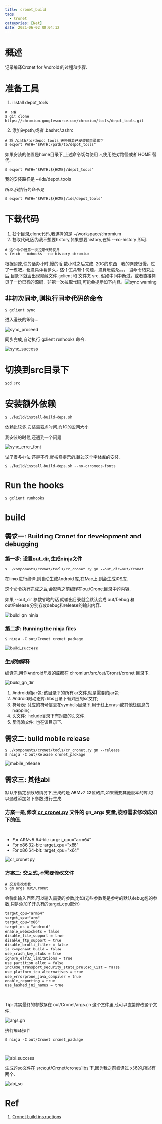 ```yaml
---
title: cronet_build
tags:
  - Cronet
categories: [Net]
date: 2021-06-02 00:04:12
---
```

# 概述
记录编译Cronet for Android 的过程和步骤.

<!-- more -->

# 准备工具
1. install  depot_tools

```shell
# 下载
$ git clone https://chromium.googlesource.com/chromium/tools/depot_tools.git
```

2. 添加进path,或者 .bashrc/.zshrc

```shell
# 将 /path/to/depot_tools 天换成自己安装的目录即可
$ export PATH="$PATH:/path/to/depot_tools"
```

如果安装的位置是home目录下,上述命令切勿使用 *~*,使用绝对路径或者 HOME 替代.

```shell
$ export PATH="$PATH:${HOME}/depot_tools"
```

我的安装路径是  ~/ide/depot_tools

所以,我执行的命令是

```shell
$ export PATH="$PATH:${HOME}/ide/depot_tools"
```

# 下载代码

1. 找个目录,clone代码,我选择的是   ~/workspace/chromium
1. 拉取代码,因为我不想要history,如果想要history,去掉 --no-history 即可.

```shell
# 这个命令是第一次拉取代码使用
$ fetch --nohooks --no-history chromium
```

根据网速,快的话办小时,慢的话,数小时之后完成. 20G的东西，我的网速很慢，过了一夜吧，也没具体看多久，这个工具有个问题，没有进度条。。。
当命令结束之后,目录下就会出现隐藏文件.gclient 和 文件夹 src.
​
假如中间中断过，或者直接拷贝了一份已有的源码，非第一次拉取代码,可能会提示如下内容。
​
![sync warning](/img/cronet_build/sync_warning.png)

## 非初次同步,则执行同步代码的命令

```shell
$ gclient sync
```

进入漫长的等待...

![sync_proceed](/img/cronet_build/sync_proceed.png)

同步完成,自动执行 gclient runhooks 命令.

![sync_success](/img/cronet_build/sync_success.png)

# 切换到src目录下

```shell
$cd src
```

# 安装额外依赖

```shell
$ ./build/install-build-deps.sh
```

依赖比较多,安装需要点时间,约1G的空间大小.

我安装的时候,还遇到一个问题

![sync_error_font](/img/cronet_build/sync_error_font.png)

试了很多办法,还是不行,就按照提示的,跳过这个字体库的安装.
​
```shell
$ ./build/install-build-deps.sh --no-chromeos-fonts

```

# Run the hooks

```shell
$ gclient runhooks
```

# build

## 需求一: Building Cronet for development and debugging

### 第一步: 设置out_dir,生成ninja文件

```shell
$ ./components/cronet/tools/cr_cronet.py gn --out_dir=out/Cronet
```

在linux进行编译,则自动生成Android 库,在Mac上,则会生成iOS库.

这个命令执行完成之后,会影响之前编译在out/Cronet目录中的内容.

如果 --out_dir 参数省略的话,就输出目录就会默认变成 out/Debug 和 out/Release,分别存放debug和release的输出内容.

![build_gn_ninja](/img/cronet_build/build_gn_ninja.png)

### 第二步: Running the ninja files

```shell
$ ninja -C out/Cronet cronet_package
```

![build_success](/img/cronet_build/build_success.png)


### 生成物解释

编译完,用作Android开发的库都在 chromium/src/out/Cronet/cronet 目录下.

![build_gn_dir](/img/cronet_build/build_gn_dir.png)
​

1. Android的jar包: 该目录下的所有jar文件,就是需要的jar包;
2. Android的动态库: libs目录下有对应的so文件;
3. 符号表: 对应的符号信息在symbols目录下,用于线上crash或其他栈信息的mapping;
4. 头文件: include目录下有对应的头文件.
5. 反混淆文件: 也在该目录下.


## 需求二: build mobile release

```shell
$ ./components/cronet/tools/cr_cronet.py gn --release
$ ninja -C out/Release cronet_package
```

![mobile_release](/img/cronet_build/mobile_release.png)


## 需求三: 其他abi
默认不指定参数的情况下,生成的是 ARMv7 32位的库,如果需要其他版本的库,可以通过添加如下参数,进行生成.


### 方案一是,修改 [cr_cronet.py](https://chromium.googlesource.com/chromium/src/+/refs/heads/main/components/cronet/tools/cr_cronet.py) 文件的 gn_args 变量,按照需求修改成如下的值.
​
- For ARMv8 64-bit: target_cpu="arm64"
- For x86 32-bit: target_cpu="x86"
- For x86 64-bit: target_cpu="x64"


![cr_cronet.py](/img/cronet_build/cr_cronet.py.png)


### 方案二: 交互式,不需要修改文件

```shell
# 交互修改参数
$ gn args out/Cronet

```

会弹出输入界面,可以输入需要的参数,比如(这些参数我是参考的默认debug包的参数,只是添加了开头有的target_cpu部分)
​

```markdown
target_cpu="arm64"
target_cpu="arm"
target_cpu="x86"
target_os = "android"
enable_websockets = false
disable_file_support = true
disable_ftp_support = true
disable_brotli_filter = false
is_component_build = false
use_crash_key_stubs = true
ignore_elf32_limitations = true
use_partition_alloc = false
include_transport_security_state_preload_list = false
use_platform_icu_alternatives = true
use_errorprone_java_compiler = true
enable_reporting = true
use_hashed_jni_names = true
```
​

Tip: 其实最终的参数存在 out/Cronet/args.gn 这个文件里,也可以直接修改这个文件.

![args.gn](/img/cronet_build/args.gn.png)


执行编译操作
```shell
$ ninja -C out/Cronet cronet_package
```
​

![abi_success](img/cronet_build/abi_success.png)


生成的so文件在 src/out/Cronet/cronet/libs 下,因为我之前编译过 x86的,所以有两个.

![abi_so](/img/cronet_build/abi_so.png)

# Ref
1. [Cronet build instructions](https://chromium.googlesource.com/chromium/src/+/HEAD/components/cronet/build_instructions.md)
